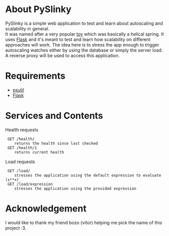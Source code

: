 About PySlinky
========

PySlinky is a simple web application to test and learn about autoscaling and scalability in general.    
It was named after a very popular [toy](http://en.wikipedia.org/wiki/Slinky) which was basically a helical spring. It uses [Flask](http://flask.pocoo.org) and it's meant to test and learn how scalability on different approaches will work.
The idea here is to stress the app enough to trigger autoscaling watches either by using the database or simply the server load. 
A reverse proxy will be used to access this application.

Requirements
======

*  [psutil](https://github.com/giampaolo/psutil)
* [Flask](http://flask.pocoo.org)

Services and Contents
=======   
Health requests
   
     GET /health/ 
        returns the health since last checked
     GET /health/1
        returns current health 

Load requests
  
     GET /load/
        stresses the application using the default expression to evaluate (x**x)
     GET /load/expression
        stresses the application using the provided expression

Acknowledgement
=========

I would like to thank my friend bozo (vitor) helping me pick the name of this project :3.
